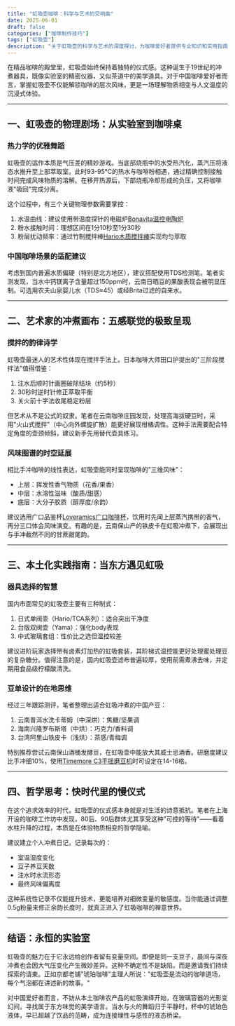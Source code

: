 ```yaml
---
title: "虹吸壶咖啡：科学与艺术的交响曲"
date: 2025-06-01
draft: false
categories: ["咖啡制作技巧"]
tags: ["虹吸壶"]
description: "关于虹吸壶的科学与艺术的深度探讨，为咖啡爱好者提供专业知识和实用指南。"
---
```


在精品咖啡的殿堂里，虹吸壶始终保持着独特的仪式感。这种诞生于19世纪的冲煮器具，既像实验室的精密仪器，又似茶道中的美学道具。对于中国咖啡爱好者而言，掌握虹吸壶不仅能解锁咖啡的层次风味，更是一场理解物质相变与人文温度的沉浸式体验。

---

## 一、虹吸壶的物理剧场：从实验室到咖啡桌

### 热力学的优雅舞蹈
虹吸壶的运作本质是气压差的精妙游戏。当底部烧瓶中的水受热汽化，蒸汽压将液态水推升至上部萃取室。此时93-95℃的热水与咖啡粉相遇，通过精确控制接触时间完成风味物质的溶解。在移开热源后，下部烧瓶冷却形成的负压，又将咖啡液"吸回"完成分离。

这个过程中，有三个关键物理参数需要掌控：
1. 水温曲线：建议使用带温度探针的电磁炉[Bonavita温控电陶炉](https://www.amazon.com/s?k=Bonavita%E6%B8%A9%E6%8E%A7%E7%94%B5%E9%99%B6%E7%82%89&tag=coffeeprism-20)
2. 粉水接触时间：理想区间在1分10秒至1分30秒
3. 粉层扰动频率：通过竹制搅拌棒[Hario木质搅拌棒](https://www.amazon.com/s?k=Hario%E6%9C%A8%E8%B4%A8%E6%90%85%E6%8B%8C%E6%A3%92&tag=coffeeprism-20)实现均匀萃取

### 中国咖啡场景的适配建议
考虑到国内普遍水质偏硬（特别是北方地区），建议搭配使用TDS检测笔。笔者实测发现，当水中钙镁离子含量超过150ppm时，云南日晒豆的果酸表现会被明显压制。可选用农夫山泉婴儿水（TDS≈45）或经Brita过滤的自来水。

---

## 二、艺术家的冲煮画布：五感联觉的极致呈现

### 搅拌的韵律诗学
虹吸壶最迷人的艺术性体现在搅拌手法上。日本咖啡大师田口护提出的"三阶段搅拌法"值得借鉴：
1. 注水后顺时针画圈破除结块（约5秒）
2. 30秒时逆时针修正萃取平衡
3. 关火前十字法收尾稳定粉层

但艺术从不是公式的奴隶。笔者在云南咖啡庄园发现，处理高海拔硬豆时，采用"火山式搅拌"（中心向外螺旋扩散）能更好展现柑橘调性。这种手法需要配合特定角度的壶颈倾斜，建议新手先用替代壶具练习。

### 风味图谱的时空延展
相比手冲咖啡的线性表达，虹吸壶能同时呈现咖啡的"三维风味"：
- 上层：挥发性香气物质（花香/果香）
- 中层：水溶性滋味（酸质/甜感）
- 底层：大分子胶质（醇厚度/余韵）

建议选用广口品鉴杯[Loveramics广口咖啡杯](https://www.amazon.com/s?k=Loveramics%E5%B9%BF%E5%8F%A3%E5%92%96%E5%95%A1%E6%9D%AF&tag=coffeeprism-20)，饮用时先闻上层蒸汽携带的香气，再分三口体会风味演变。有趣的是，云南保山产的铁皮卡在虹吸冲煮下，会展现出与手冲截然不同的甘蔗甜尾韵。

---

## 三、本土化实践指南：当东方遇见虹吸

### 器具选择的智慧
国内市面常见的虹吸壶主要有三种制式：
1. 日式单阀壶（Hario/TCA系列）：适合突出干净度
2. 台版双阀壶（Yama）：强化body表现
3. 中式玻璃套组：性价比之选但温控较差

建议进阶玩家选择带有卤素灯加热的虹吸套装，其阶梯式温控能更好处理蜜处理豆的复杂糖分。值得注意的是，国内虹吸壶滤布普遍较厚，使用前需煮沸去味，并定期用食品级柠檬酸清洗。

### 豆单设计的在地思维
经过三年跟踪测评，笔者整理出适合虹吸冲煮的中国产豆：
1. 云南普洱水洗卡蒂姆（中深烘）：焦糖/坚果调
2. 海南兴隆罗布斯塔（中烘）：巧克力/香料调
3. 台湾阿里山铁皮卡（浅烘）：茶感/青梅调

特别推荐尝试云南保山酒桶发酵豆，在虹吸壶中能放大其威士忌酒香。研磨度建议比手冲细10%，使用[Timemore C3手摇磨豆机](https://www.amazon.com/s?k=Timemore%20C3%E6%89%8B%E6%91%87%E7%A3%A8%E8%B1%86%E6%9C%BA&tag=coffeeprism-20)时可设定在14-16格。

---

## 四、哲学思考：快时代里的慢仪式

在这个追求效率的时代，虹吸壶的仪式感本身就是对生活的诗意抵抗。笔者在上海开设的咖啡工作坊中发现，80后、90后群体尤其享受这种"可控的等待"——看着水柱升降的过程，本质是在体验物质相变的哲学隐喻。

建议建立个人冲煮日记，记录每次的：
- 室温湿度变化
- 豆子养豆天数
- 注水时水流形态
- 最终风味偏离度

这种系统性记录不仅能提升技术，更能培养对细微变量的敏感度。当你能通过调整0.5g粉量来修正余韵长度时，就真正进入了虹吸咖啡的禅意世界。

---

## 结语：永恒的实验室

虹吸壶的魅力在于它永远给创作者留有变量空间。即便是同一支豆子，晨间与深夜冲煮也会因大气压变化产生微妙差异。这种不确定性不是缺陷，而是邀请我们持续探索的请柬。正如京都老铺"琥珀咖啡"主理人所说："虹吸壶是流动的咖啡道场，每个气泡都在讲述新的故事。"

对中国爱好者而言，不妨从本土咖啡农产品的虹吸演绎开始，在玻璃容器的光影变幻间，寻找属于东方味觉的美学语言。当水与火的舞蹈归于平静时，杯中的琥珀色液体，早已超越了饮品的范畴，成为连接理性与感性的液态桥梁。